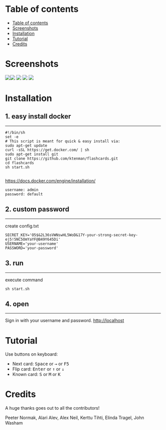 Table of contents
=================

  * [Table of contents](#table-of-contents)
  * [Screenshots](#screenshots)
  * [Installation](#installation)
  * [Tutorial](#tutorial)
  * [Credits](#credits)
    
Screenshots
===========
![](https://github.com/ktenman/flashcards/blob/master/screenshots/6d9215e6a27f.png?raw=true)![](https://github.com/ktenman/flashcards/blob/master/screenshots/30c53c9b970e.png?raw=true)
![](https://github.com/ktenman/flashcards/blob/master/screenshots/871a34544d02.png?raw=true)
![](https://github.com/ktenman/flashcards/blob/master/screenshots/966a38d713fa.png?raw=true)
![](http://s015.radikal.ru/i330/1701/fd/9a485e5426be.png)

Installation
============

## 1. easy install docker
-------------------
```
#!/bin/sh
set -e
# This script is meant for quick & easy install via:
sudo apt-get update
curl -sSL https://get.docker.com/ | sh
sudo apt-get install git
git clone https://github.com/ktenman/flashcards.git
cd flashcards
sh start.sh


```
https://docs.docker.com/engine/installation/
```
username: admin
password: default
```

## 2. custom password
---------------------
create config.txt
```
SECRET_KEY='O5$&2L36sVWNswHL5WoD&17Y-your-strong-secret-key-ej5!5NC5OmYaYF@B49Y645Di'
USERNAME='your-username'
PASSWORD='your-password'
```
## 3. run
--------
execute command
```
sh start.sh
```
## 4. open
---------
Sign in with your username and password.
[http://localhost](http://localhost)

Tutorial
========
Use buttons on keyboard:
* Next card: <kbd>Space</kbd> or <kbd>&rarr;</kbd> or <kbd>F5</kbd>
* Flip card: <kbd>Enter</kbd> or <kbd>	&#x2191;</kbd> or <kbd>&#x2193;</kbd>
* Known card: <kbd>S</kbd> or <kbd>M</kbd> or <kbd>K</kbd>

Credits
=======
A huge thanks goes out to all the contributors!

Peeter Normak, Alari Alev, Alex Neil, Kerttu Tihti, Elinda Tragel, John Washam


